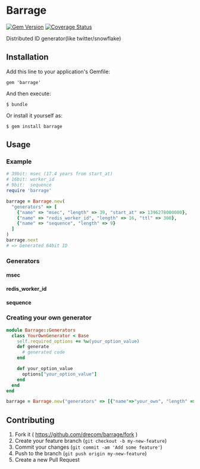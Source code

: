 # Barrage

[![Gem Version](https://badge.fury.io/rb/barrage.svg)](http://badge.fury.io/rb/barrage)
[![Coverage Status](https://img.shields.io/coveralls/drecom/barrage.svg)](https://coveralls.io/r/drecom/barrage)

Distributed ID generator(like twitter/snowflake)

## Installation

Add this line to your application's Gemfile:

    gem 'barrage'

And then execute:

    $ bundle

Or install it yourself as:

    $ gem install barrage

## Usage

### Example

```ruby
# 39bit: msec (17.4 years from start_at)
# 16bit: worker_id
# 9bit:  sequence
require 'barrage'

barrage = Barrage.new(
  "generators" => [
    {"name" => "msec", "length" => 39, "start_at" => 1396278000000},
    {"name" => "redis_worker_id", "length" => 16, "ttl" => 300},
    {"name" => "sequence", "length" => 9}
  ]
)
barrage.next
# => Generated 64bit ID
```

### Generators

#### msec
#### redis_worker_id
#### sequence

### Creating your own generator

```ruby
module Barrage::Generators
  class YourOwnGenerator < Base
    self.required_options += %w(your_option_value)
    def generate
      # generated code
    end

    def your_option_value
      options["your_option_value"]
    end
  end
end

barrage = Barrage.new("generators" => [{"name"=>"your_own", "length" => 8, "your_option_value"=>"xxx"}])
```

## Contributing

1. Fork it ( https://github.com/drecom/barrage/fork )
2. Create your feature branch (`git checkout -b my-new-feature`)
3. Commit your changes (`git commit -am 'Add some feature'`)
4. Push to the branch (`git push origin my-new-feature`)
5. Create a new Pull Request
